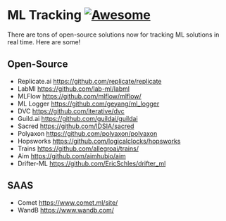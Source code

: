 # ML Tracking [![Awesome](https://cdn.rawgit.com/sindresorhus/awesome/d7305f38d29fed78fa85652e3a63e154dd8e8829/media/badge.svg)](https://github.com/sindresorhus/awesome)

There are tons of open-source solutions now for tracking ML solutions in real time. Here are some!

## Open-Source

* Replicate.ai https://github.com/replicate/replicate
* LabMl https://github.com/lab-ml/labml
* MLFlow https://github.com/mlflow/mlflow/
* ML Logger https://github.com/geyang/ml_logger
* DVC https://github.com/iterative/dvc
* Guild.ai https://github.com/guildai/guildai
* Sacred https://github.com/IDSIA/sacred
* Polyaxon https://github.com/polyaxon/polyaxon
* Hopsworks https://github.com/logicalclocks/hopsworks
* Trains https://github.com/allegroai/trains/
* Aim https://github.com/aimhubio/aim
* Drifter-ML https://github.com/EricSchles/drifter_ml

## SAAS

* Comet https://www.comet.ml/site/
* WandB https://www.wandb.com/

